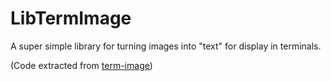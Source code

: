# LibTermImage

A super simple library for turning images into "text" for display in terminals.

(Code extracted from [term-image](https://github.com/Noskcaj19/term-image))